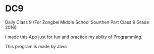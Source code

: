 # DC9

Daily Class 9 (For Zongbei Middle School Sourthen Part Class 9 Grade 2016)

I made this App just for fun and practice my ablity of Programming.

This program is made by Java
